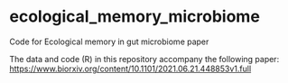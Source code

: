 # ecological_memory_microbiome
Code for Ecological memory in gut microbiome paper

The data and code (R) in this repository accompany the following paper: https://www.biorxiv.org/content/10.1101/2021.06.21.448853v1.full

